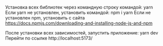Установка всех библиотек через командную строку командой: yarn
Если yarn не установлен, установить командой: npm i yarn
Если не установлен npm, установить с сайта https://docs.npmjs.com/downloading-and-installing-node-js-and-npm

После установки всех зависимостей, запустить приложение: yarn dev
Перейти по ссылке http://localhost:5173/